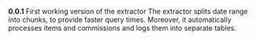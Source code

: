 **0.0.1**
First working version of the extractor
The extractor splits date range into chunks, to provide faster query times. Moreover, it automatically processes items and commissions and logs them into separate tables.